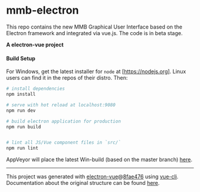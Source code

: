 # mmb-electron

This repo contains the new MMB Graphical User Interface based on the Electron framework and integrated via vue.js. The code is in beta stage.

**A electron-vue project**

#### Build Setup

For Windows, get the latest installer for `node` at [https://nodejs.org]. Linux users can find it in the repos of their distro. Then:

``` bash
# install dependencies
npm install

# serve with hot reload at localhost:9080
npm run dev

# build electron application for production
npm run build


# lint all JS/Vue component files in `src/`
npm run lint

```
AppVeyor will place the latest Win-build (based on the master branch) [here](https://ci.appveyor.com/project/j2L4e/mmb-gui-electron).

---

This project was generated with [electron-vue](https://github.com/SimulatedGREG/electron-vue)@[8fae476](https://github.com/SimulatedGREG/electron-vue/tree/8fae4763e9d225d3691b627e83b9e09b56f6c935) using [vue-cli](https://github.com/vuejs/vue-cli). Documentation about the original structure can be found [here](https://simulatedgreg.gitbooks.io/electron-vue/content/index.html).
